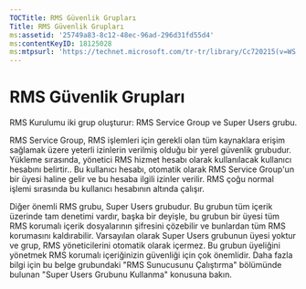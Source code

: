 ```yaml
---
TOCTitle: RMS Güvenlik Grupları
Title: RMS Güvenlik Grupları
ms:assetid: '25749a83-8c12-48ec-96ad-296d31fd55d4'
ms:contentKeyID: 18125028
ms:mtpsurl: 'https://technet.microsoft.com/tr-tr/library/Cc720215(v=WS.10)'
---
```


RMS Güvenlik Grupları
=====================

RMS Kurulumu iki grup oluşturur: RMS Service Group ve Super Users grubu.

RMS Service Group, RMS işlemleri için gerekli olan tüm kaynaklara erişim sağlamak üzere yeterli izinlerin verilmiş olduğu bir yerel güvenlik grubudur. Yükleme sırasında, yönetici RMS hizmet hesabı olarak kullanılacak kullanıcı hesabını belirtir.. Bu kullanıcı hesabı, otomatik olarak RMS Service Group'un bir üyesi haline gelir ve bu hesaba ilgili izinler verilir. RMS çoğu normal işlemi sırasında bu kullanıcı hesabının altında çalışır.

Diğer önemli RMS grubu, Super Users grubudur. Bu grubun tüm içerik üzerinde tam denetimi vardır, başka bir deyişle, bu grubun bir üyesi tüm RMS korumalı içerik dosyalarının şifresini çözebilir ve bunlardan tüm RMS korumasını kaldırabilir. Varsayılan olarak Super Users grubunun üyesi yoktur ve grup, RMS yöneticilerini otomatik olarak içermez. Bu grubun üyeliğini yönetmek RMS korumalı içeriğinizin güvenliği için çok önemlidir. Daha fazla bilgi için bu belge grubundaki "RMS Sunucusunu Çalıştırma" bölümünde bulunan "Super Users Grubunu Kullanma" konusuna bakın.

